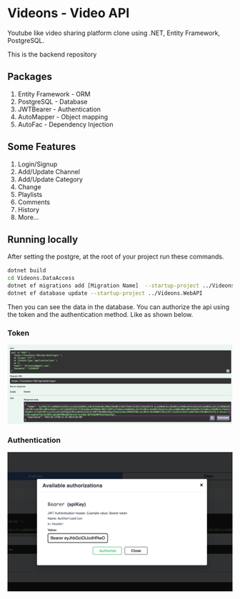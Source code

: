 # Videons - Video API

Youtube like video sharing platform clone using .NET, Entity Framework, PostgreSQL.

This is the backend repository
## Packages
1. Entity Framework - ORM
2. PostgreSQL - Database 
3. JWTBearer - Authentication 
4. AutoMapper - Object mapping 
5. AutoFac - Dependency Injection

## Some Features
1. Login/Signup
2. Add/Update Channel
3. Add/Update Category
4. Change 
6. Playlists 
7. Comments 
8. History
9. More...

## Running locally
After setting the postgre, at the root of your project run these commands.

```bash
dotnet build
cd Videons.DataAccess
dotnet ef migrations add [Migration Name]  --startup-project ../Videons.WebAPI --output-dir Migrations 
dotnet ef database update --startup-project ../Videons.WebAPI 
```
Then you can see the data in the database.
You can authorize the api using the token and the authentication method. Like as shown below.
### Token

![](ss/token.png)

### Authentication

![](ss/auth.png)



